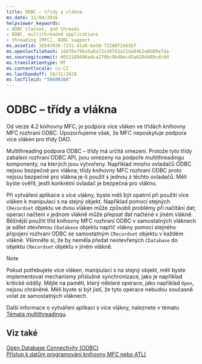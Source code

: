 ```yaml
---
title: ODBC – třídy a vlákna
ms.date: 11/04/2016
helpviewer_keywords:
- ODBC classes, and threads
- ODBC, multithreaded applications
- threading [MFC], ODBC support
ms.assetid: 16543926-7331-41a6-ba50-72288f2a61b7
ms.openlocfilehash: 1d470e79ba5a6a73a30743a21da0462a6b89e7da
ms.sourcegitcommit: 6052185696adca270bc9bdbec45a626dd89cdcdd
ms.translationtype: MT
ms.contentlocale: cs-CZ
ms.lasthandoff: 10/31/2018
ms.locfileid: "50608166"
---
```

# <a name="odbc-classes-and-threads"></a>ODBC – třídy a vlákna

Od verze 4.2 knihovny MFC, je podpora více vláken ve třídách knihovny MFC rozhraní ODBC. Upozorňujeme však, že MFC neposkytuje podpora více vláken pro třídy DAO.

Multithreading podpora ODBC – třídy má určitá omezení. Protože tyto třídy zabalení rozhraní ODBC API, jsou omezeny na podpoře multithreadingu komponenty, na kterých jsou vytvořeny. Například mnoho ovladačů ODBC nejsou bezpečné pro vlákna; třídy knihovny MFC rozhraní ODBC proto nejsou bezpečné pro vlákna je-li použít s jednou z těchto ovladačů. Měli byste ověřit, jestli konkrétní ovladač je bezpečná pro vlákno.

Při vytváření aplikace s více vlákny, byste měli být opatrní při použití více vláken k manipulaci s na stejný objekt. Například pomocí stejných `CRecordset` objektu ve dvou vláken může způsobit problémy při načítání dat; operaci načtení v jednom vlákně může přepsat dat načtené v jiném vlákně. Běžnější použití tříd knihovny MFC rozhraní ODBC v samostatných vláknech je sdílet otevřenou `CDatabase` objektu napříč vlákny pomocí stejného připojení rozhraní ODBC se samostatným `CRecordset` objektu v každém vlákně. Všimněte si, že by neměla předat neotevřených `CDatabase` do objektu `CRecordset` objektu v jiném vlákně.

> [!NOTE]
>  Pokud potřebujete více vláken, manipulaci s na stejný objekt, měli byste implementovat mechanismy příslušné synchronizace, jako je například kritické oddíly. Mějte na paměti, který některé operace, jako například `Open`, nejsou chráněné. Měli byste si být jisti, že tyto operace nebudou současně volat ze samostatných vláknech.

Další informace o vytváření aplikací s více vlákny, naleznete v tématu [Témata multithreadingu](../../parallel/multithreading-support-for-older-code-visual-cpp.md).

## <a name="see-also"></a>Viz také

[Open Database Connectivity (ODBC)](../../data/odbc/open-database-connectivity-odbc.md)<br/>
[Přístup k datům programování knihovny MFC nebo ATL)](../../data/data-access-programming-mfc-atl.md)